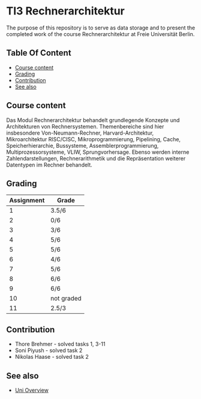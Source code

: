 # TI3 Rechnerarchitektur

The purpose of this repository is to serve as data storage and to present the completed work of the course Rechnerarchitektur at Freie Universität Berlin.

## Table Of Content

- [Course content](#course-content)
- [Grading](#grading)
- [Contribution](#contribution)
- [See also](#see-also)


## Course content

Das Modul Rechnerarchitektur behandelt grundlegende Konzepte und Architekturen von Rechnersystemen. Themenbereiche sind hier insbesondere Von-Neumann-Rechner, Harvard-Architektur, Mikroarchitektur RISC/CISC, Mikroprogrammierung, Pipelining, Cache, Speicherhierarchie, Bussysteme, Assemblerprogrammierung, Multiprozessorsysteme, VLIW, Sprungvorhersage. Ebenso werden interne Zahlendarstellungen, Rechnerarithmetik und die Repräsentation weiterer Datentypen im Rechner behandelt.



## Grading

| Assignment  | Grade |
| ------------- | ------------- |
| 1  | 3.5/6  |
| 2  | 0/6  |
| 3  | 3/6  |
| 4  | 5/6  |
| 5  | 5/6  |
| 6  | 4/6  |
| 7  | 5/6  |
| 8  | 6/6  |
| 9  | 6/6  |
| 10  | not graded  |
| 11  | 2.5/3  |




## Contribution

* Thore Brehmer - solved tasks 1, 3-11
* Soni Piyush - solved task 2
* Nikolas Haase -  solved task 2
  
## See also
* [Uni Overview](https://github.com/thob97/uni_overview.git)
